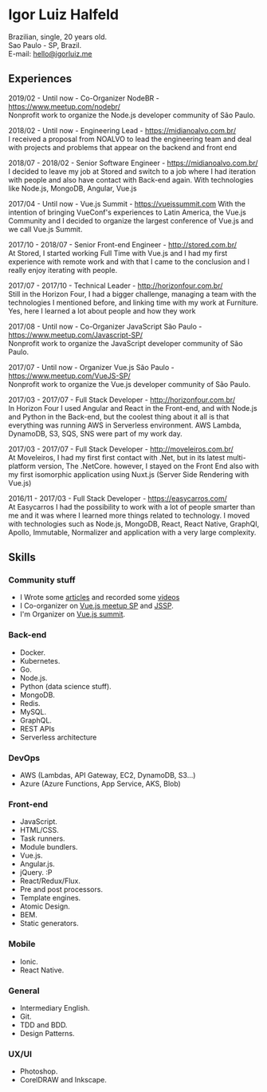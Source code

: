 # Igor Luiz Halfeld

Brazilian, single, 20 years old.<br>
Sao Paulo - SP, Brazil.<br>
E-mail: [hello@igorluiz.me](mailto:hello@igorluiz.me)

## Experiences

2019/02 - Until now - Co-Organizer NodeBR - <https://www.meetup.com/nodebr/>  
Nonprofit work to organize the Node.js developer community of São Paulo.

2018/02 - Until now - Engineering Lead - <https://midianoalvo.com.br/>  
I received a proposal from NOALVO to lead the engineering team and deal with projects and problems that appear on the backend and front end

2018/07 - 2018/02 - Senior Software Engineer - <https://midianoalvo.com.br/>  
I decided to leave my job at Stored and switch to a job where I had iteration with people and also have contact with Back-end again.
With technologies like Node.js, MongoDB, Angular, Vue.js

2017/04 - Until now - Vue.js Summit - <https://vuejssummit.com>
With the intention of bringing VueConf's experiences to Latin America, the Vue.js Community and I decided to organize the largest conference of Vue.js and we call Vue.js Summit.

2017/10 - 2018/07 - Senior Front-end Engineer - <http://stored.com.br/>  
At Stored, I started working Full Time with Vue.js and I had my first experience with remote work and with that I came to the conclusion and I really enjoy iterating with people.

2017/07 - 2017/10 - Technical Leader - <http://horizonfour.com.br/>  
Still in the Horizon Four, I had a bigger challenge, managing a team with the technologies I mentioned before, and linking time with my work at Furniture.
Yes, here I learned a lot about people and how they work

2017/08 - Until now - Co-Organizer JavaScript São Paulo - <https://www.meetup.com/Javascript-SP/>  
Nonprofit work to organize the JavaScript developer community of São Paulo.

2017/07 - Until now - Organizer Vue.js São Paulo - <https://www.meetup.com/VueJS-SP/>  
Nonprofit work to organize the Vue.js developer community of São Paulo.

2017/03 - 2017/07 - Full Stack Developer - <http://horizonfour.com.br/>  
In Horizon Four I used Angular and React in the Front-end, and with Node.js and Python in the Back-end, but the coolest thing about it all is that everything was running AWS in Serverless environment.
AWS Lambda, DynamoDB, S3, SQS, SNS were part of my work day.

2017/03 - 2017/07 - Full Stack Developer - <http://moveleiros.com.br/>  
At Moveleiros, I had my first first contact with .Net, but in its latest multi-platform version, The .NetCore.
however, I stayed on the Front End also with my first isomorphic application using Nuxt.js (Server Side Rendering with Vue.js)

2016/11 - 2017/03 - Full Stack Developer - <https://easycarros.com/>  
At Easycarros I had the possibility to work with a lot of people smarter than me and it was where I learned more things related to technology.
I moved with technologies such as Node.js, MongoDB, React, React Native, GraphQl, Apollo, Immutable, Normalizer and application with a very large complexity.

## Skills

### Community stuff

- I Wrote some [articles](http://igorluiz.me/articles/) and recorded some [videos](http://igorluiz.me/videos/)
- I Co-organizer on [Vue.js meetup SP](https://www.meetup.com/VueJS-SP/) and [JSSP](https://www.meetup.com/Javascript-SP/).
- I'm Organizer on [Vue.js summit](https://vuejssummit.com/).

### Back-end

- Docker.
- Kubernetes.
- Go.
- Node.js.
- Python (data science stuff).
- MongoDB.
- Redis.
- MySQL.
- GraphQL.
- REST APIs
- Serverless architecture

### DevOps

- AWS (Lambdas, API Gateway, EC2, DynamoDB, S3...)
- Azure (Azure Functions, App Service, AKS, Blob)

### Front-end

- JavaScript.
- HTML/CSS.
- Task runners.
- Module bundlers.
- Vue.js.
- Angular.js.
- jQuery. :P
- React/Redux/Flux.
- Pre and post processors.
- Template engines.
- Atomic Design.
- BEM.
- Static generators.

### Mobile

- Ionic.
- React Native.

### General

- Intermediary English.
- Git.
- TDD and BDD.
- Design Patterns.

### UX/UI

- Photoshop.
- CorelDRAW and Inkscape.
